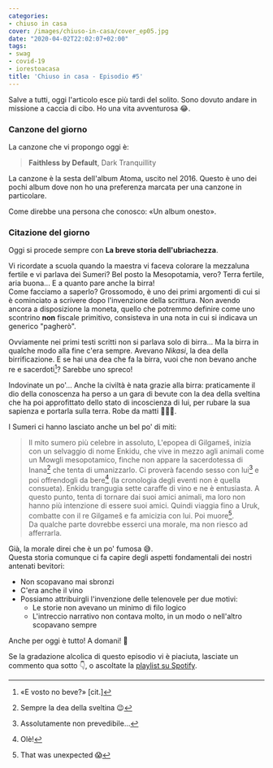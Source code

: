 ```yaml
---
categories:
- chiuso in casa
cover: /images/chiuso-in-casa/cover_ep05.jpg
date: "2020-04-02T22:02:07+02:00"
tags:
- swag
- covid-19
- iorestoacasa
title: 'Chiuso in casa - Episodio #5'
---
```

Salve a tutti, oggi l'articolo esce più tardi del solito. Sono dovuto andare in
missione a caccia di cibo. Ho una vita avventurosa 😂.

### Canzone del giorno
La canzone che vi propongo oggi è:

> **Faithless by Default**, Dark Tranquillity

La canzone è la sesta dell'album Atoma, uscito nel 2016. Questo è uno dei pochi
album dove non ho una preferenza marcata per una canzone in particolare.

Come direbbe una persona che conosco: «Un album onesto».

### Citazione del giorno
Oggi si procede sempre con **La breve storia dell'ubriachezza**.

Vi ricordate a scuola quando la maestra vi faceva colorare la mezzaluna fertile e vi
parlava dei Sumeri?
Bel posto la Mesopotamia, vero? Terra fertile, aria buona... E a quanto pare
anche la birra!  
Come facciamo a saperlo? Grossomodo, è uno dei primi argomenti di cui
si è cominciato a scrivere dopo l'invenzione della scrittura.
Non avendo ancora a disposizione la moneta, quello che potremmo definire come uno
scontrino **non** fiscale primitivo, consisteva in una nota in cui si indicava
un generico "pagherò".

Ovviamente nei primi testi scritti non si parlava solo di birra... Ma la birra
in qualche modo alla fine c'era sempre. Avevano _Nikasi_, la dea della birrificazione.
E se hai una dea che fa la birra, vuoi che non bevano anche re e sacerdoti[^0]? Sarebbe
uno spreco!

Indovinate un po'... Anche la civiltà è nata grazie alla birra: praticamente il dio
della conoscenza ha perso a un gara di bevute con la dea della sveltina che ha poi
approfittato dello stato di incoscienza di lui, per rubare la sua sapienza e portarla
sulla terra. Robe da matti 🤦🤦🤦.

I Sumeri ci hanno lasciato anche un bel po' di miti:

> Il mito sumero più celebre in assoluto, L'epopea di Gilgameš, inizia con un selvaggio
di nome Enkidu, che vive in mezzo agli animali come un Mowgli mesopotamico, finche
non appare la sacerdotessa di Inana[^1] che tenta di umanizzarlo. Ci proverà facendo
sesso con lui[^2] e poi offrendogli da bere[^3] (la cronologia degli eventi non è quella
consueta). Enkidu trangugia sette caraffe di vino e ne è entusiasta. A questo punto,
tenta di tornare dai suoi amici animali, ma loro non hanno più intenzione di essere
suoi amici. Quindi viaggia fino a Uruk, combatte con il re Gilgameš e fa amicizia con
lui. Poi muore[^4].  
Da qualche parte dovrebbe esserci una morale, ma non riesco ad afferrarla.

Già, la morale direi che è un po' fumosa 😅.  
Questa storia comunque ci fa capire degli aspetti fondamentali dei nostri antenati bevitori:

* Non scopavano mai sbronzi
* C'era anche il vino
* Possiamo attribuirgli l'invenzione delle telenovele per due motivi:
  * Le storie non avevano un minimo di filo logico
  * L'intreccio narrativo non contava molto, in un modo o nell'altro scopavano sempre

Anche per oggi è tutto!
A domani! 👋

Se la gradazione alcolica di questo episodio vi è piaciuta, lasciate un commento qua sotto 👇,
o ascoltate la [playlist su Spotify](https://spoti.fi/3apGc1X).  

[^0]: «E vosto no beve?» [cit.]
[^1]: Sempre la dea della sveltina 😉
[^2]: Assolutamente non prevedibile...
[^3]: Olè!
[^4]: That was unexpected 😱
